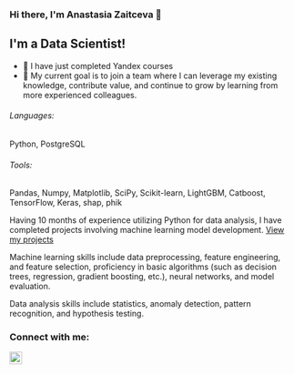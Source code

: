 ### Hi there, I'm Anastasia Zaitceva 👋

## I'm a Data Scientist!
- 🔭 I have just completed Yandex courses
- 🥅 My current goal is to join a team where I can leverage my existing knowledge, contribute value, and continue to grow by learning from more experienced colleagues.

###### Languages:
Python, PostgreSQL

###### Tools: 
Pandas, Numpy, Matplotlib, SciPy, Scikit-learn, LightGBM, Catboost, TensorFlow, Keras, shap, phik

Having 10 months of experience utilizing Python for data analysis, I have completed projects involving machine learning model development. [View my projects](https://github.com/AnastasiaZaitceva/Portfolio)

Machine learning skills include data preprocessing, feature engineering, and feature selection, proficiency in basic algorithms (such as decision trees, regression, gradient boosting, etc.), neural networks, and model evaluation.

Data analysis skills include statistics, anomaly detection, pattern recognition, and hypothesis testing.

### Connect with me: 
[<img align="left" alt="Zaitseva_AA | Telegram" width="22px" src="https://cdn.jsdelivr.net/npm/simple-icons@v3/icons/telegram.svg" />][telegram]

[telegram]: [https://t.me/Zaitseva_AA]




